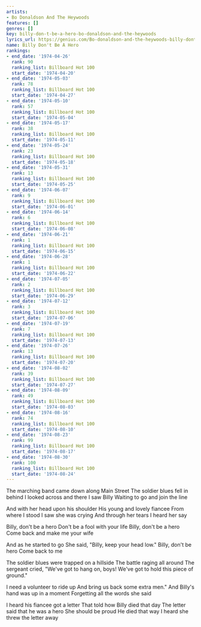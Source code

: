 ```yaml
---
artists:
- Bo Donaldson And The Heywoods
features: []
genres: []
key: billy-don-t-be-a-hero-bo-donaldson-and-the-heywoods
lyrics_url: https://genius.com/Bo-donaldson-and-the-heywoods-billy-dont-be-a-hero-lyrics
name: Billy Don't Be A Hero
rankings:
- end_date: '1974-04-26'
  rank: 90
  ranking_list: Billboard Hot 100
  start_date: '1974-04-20'
- end_date: '1974-05-03'
  rank: 78
  ranking_list: Billboard Hot 100
  start_date: '1974-04-27'
- end_date: '1974-05-10'
  rank: 57
  ranking_list: Billboard Hot 100
  start_date: '1974-05-04'
- end_date: '1974-05-17'
  rank: 38
  ranking_list: Billboard Hot 100
  start_date: '1974-05-11'
- end_date: '1974-05-24'
  rank: 23
  ranking_list: Billboard Hot 100
  start_date: '1974-05-18'
- end_date: '1974-05-31'
  rank: 13
  ranking_list: Billboard Hot 100
  start_date: '1974-05-25'
- end_date: '1974-06-07'
  rank: 9
  ranking_list: Billboard Hot 100
  start_date: '1974-06-01'
- end_date: '1974-06-14'
  rank: 6
  ranking_list: Billboard Hot 100
  start_date: '1974-06-08'
- end_date: '1974-06-21'
  rank: 1
  ranking_list: Billboard Hot 100
  start_date: '1974-06-15'
- end_date: '1974-06-28'
  rank: 1
  ranking_list: Billboard Hot 100
  start_date: '1974-06-22'
- end_date: '1974-07-05'
  rank: 2
  ranking_list: Billboard Hot 100
  start_date: '1974-06-29'
- end_date: '1974-07-12'
  rank: 3
  ranking_list: Billboard Hot 100
  start_date: '1974-07-06'
- end_date: '1974-07-19'
  rank: 7
  ranking_list: Billboard Hot 100
  start_date: '1974-07-13'
- end_date: '1974-07-26'
  rank: 13
  ranking_list: Billboard Hot 100
  start_date: '1974-07-20'
- end_date: '1974-08-02'
  rank: 39
  ranking_list: Billboard Hot 100
  start_date: '1974-07-27'
- end_date: '1974-08-09'
  rank: 49
  ranking_list: Billboard Hot 100
  start_date: '1974-08-03'
- end_date: '1974-08-16'
  rank: 74
  ranking_list: Billboard Hot 100
  start_date: '1974-08-10'
- end_date: '1974-08-23'
  rank: 99
  ranking_list: Billboard Hot 100
  start_date: '1974-08-17'
- end_date: '1974-08-30'
  rank: 100
  ranking_list: Billboard Hot 100
  start_date: '1974-08-24'
---
```

The marching band came down along Main Street
The soldier blues fell in behind
I looked across and there I saw Billy
Waiting to go and join the line

And with her head upon his shoulder
His young and lovely fiancee
From where I stood I saw she was crying
And through her tears I heard her say


Billy, don't be a hero
Don't be a fool with your life
Billy, don't be a hero
Come back and make me your wife

And as he started to go
She said, "Billy, keep your head low."
Billy, don't be hero
Come back to me


The soldier blues were trapped on a hillside
The battle raging all around
The sergeant cried, "We've got to hang on, boys!
We've got to hold this piece of ground."

I need a volunteer to ride up
And bring us back some extra men."
And Billy's hand was up in a moment
Forgetting all the words she said




I heard his fiancee got a letter
That told how Billy died that day
The letter said that he was a hero
She should be proud
He died that way
I heard she threw the letter away
